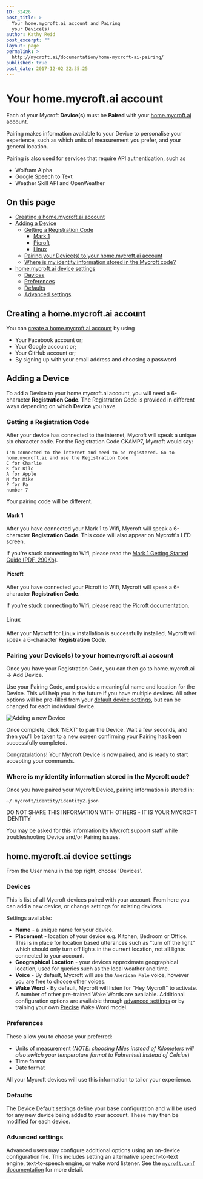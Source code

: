 ```yaml
---
ID: 32426
post_title: >
  Your home.mycroft.ai account and Pairing
  your Device(s)
author: Kathy Reid
post_excerpt: ""
layout: page
permalink: >
  http://mycroft.ai/documentation/home-mycroft-ai-pairing/
published: true
post_date: 2017-12-02 22:35:25
---
```

# Your home.mycroft.ai account

Each of your Mycroft **Device(s)** must be **Paired** with your [home.mycroft.ai](https://home.mycroft.ai) account.

Pairing makes information available to your Device to personalise your experience, such as which units of measurement you prefer, and your general location.

Pairing is also used for services that require API authentication, such as

* Wolfram Alpha
* Google Speech to Text
* Weather Skill API and OpenWeather

## On this page
- [Creating a home.mycroft.ai account](#creating-a-home-mycroft-ai-account)
- [Adding a Device](#adding-a-device)
	- [Getting a Registration Code](#getting-a-registration-code)
		- [Mark 1](#mark-1)
		- [Picroft](#picroft)
		- [Linux](#linux)
	- [Pairing your Device(s) to your home.mycroft.ai account](#pairing-your-devices-to-your-homemycroftai-account)
	- [Where is my identity information stored in the Mycroft code?](#where-is-my-identity-information-stored-in-the-mycroft-code)
- [home.mycroft.ai device settings](#home-mycroft-ai-device-settings)
	- [Devices](#devices)
	- [Preferences](#preferences)
	- [Defaults](#defaults)
	- [Advanced settings](#advanced-settings)

## Creating a home.mycroft.ai account

You can [create a home.mycroft.ai account](https://home.mycroft.ai/#/signup) by using

* Your Facebook account or;
* Your Google account or;
* Your GitHub account or;
* By signing up with your email address and choosing a password

## Adding a Device

To add a Device to your home.mycroft.ai account, you will need a 6-character **Registration Code**. The Registration Code is provided in different ways depending on which **Device** you have.

### Getting a Registration Code
After your device has connected to the internet, Mycroft will speak a unique six character code. For the Registration Code CKAMP7, Mycroft would say:

```
I'm connected to the internet and need to be registered. Go to home.mycroft.ai and use the Registration Code
C for Charlie
K for Kilo
A for Apple
M for Mike
P for Pa
number 7
```

Your pairing code will be different.

#### Mark 1

After you have connected your Mark 1 to Wifi, Mycroft will speak a 6-character **Registration Code**. This code will also appear on Mycroft's LED screen.

If you're stuck connecting to Wifi, please read the [Mark 1 Getting Started Guide (PDF, 290Kb)](https://mycroft.ai/wp-content/uploads/2017/06/Mark_1_User_Guide.pdf).

#### Picroft

After you have connected your Picroft to Wifi, Mycroft will speak a 6-character **Registration Code**.

If you're stuck connecting to Wifi, please read the [Picroft documentation](http://mycroft.ai/documentation/picroft/).

#### Linux

After your Mycroft for Linux installation is successfully installed, Mycroft will speak a 6-character **Registration Code**.

### Pairing your Device(s) to your home.mycroft.ai account

Once you have your Registration Code, you can then go to home.mycroft.ai -> Add Device.

Use your Pairing Code, and provide a meaningful name and location for the Device. This will help you in the future if you have multiple devices. All other options will be pre-filled from your [default device settings](#defaults), but can be changed for each individual device.

![Adding a new Device](https://mycroft.ai/wp-content/uploads/2019/06/Add-device.png")

Once complete, click 'NEXT' to pair the Device. Wait a few seconds, and then you'll be taken to a new screen confirming your Pairing has been successfully completed.

Congratulations! Your Mycroft Device is now paired, and is ready to start accepting your commands.

### Where is my identity information stored in the Mycroft code?

Once you have paired your Mycroft Device, pairing information is stored in:

`~/.mycroft/identity/identity2.json`

DO NOT SHARE THIS INFORMATION WITH OTHERS - IT IS YOUR MYCROFT IDENTITY

You may be asked for this information by Mycroft support staff while troubleshooting Device and/or Pairing issues.

## home.mycroft.ai device settings

From the User menu in the top right, choose 'Devices'.

### Devices
This is list of all Mycroft devices paired with your account. From here you can add a new device, or change settings for existing devices.

Settings available:
- **Name** - a unique name for your device.
- **Placement** - location of your device e.g. Kitchen, Bedroom or Office. This is in place for location based utterances such as "turn off the light" which should only turn off lights in the current location, not all lights connected to your account.
- **Geographical Location** - your devices approximate geographical location, used for queries such as the local weather and time.
- **Voice** - By default, Mycroft will use the `American Male` voice, however you are free to choose other voices.
- **Wake Word** - By default, Mycroft will listen for "Hey Mycroft" to activate. A number of other pre-trained Wake Words are available. Additional configuration options are available through [advanced settings](#advanced-settings) or by training your own [Precise](https://mycroft.ai/documentation/precise) Wake Word model.

### Preferences
These allow you to choose your preferred:
* Units of measurement
  (_NOTE: choosing Miles instead of Kilometers will also switch your temperature format to Fahrenheit instead of Celsius_)
* Time format
* Date format

All your Mycroft devices will use this information to tailor your experience.

### Defaults
The Device Default settings define your base configuration and will be used for any new device being added to your account. These may then be modified for each device.

### Advanced settings
Advanced users may configure additional options using an on-device configuration file. This includes setting an alternative speech-to-text engine, text-to-speech engine, or wake word listener. See the [`mycroft.conf` documentation](https://mycroft.ai/documentation/mycroft-conf/) for more detail.
